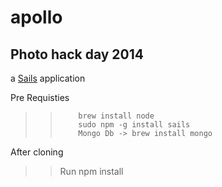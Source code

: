 # apollo
## Photo hack day 2014
a [Sails](http://sailsjs.org) application

Pre Requisties
>>         brew install node 
>>         sudo npm -g install sails  
>>         Mongo Db -> brew install mongo

After cloning
>> Run npm install 
